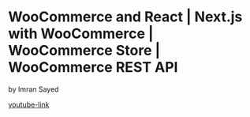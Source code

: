 # WooCommerce and React | Next.js with WooCommerce | WooCommerce Store | WooCommerce REST API

by Imran Sayed

[youtube-link](https://www.youtube.com/watch?v=ey0NeAkE8Uo&list=PLD8nQCAhR3tQ5GvL6zkPb-ASbvgTiCiUb)